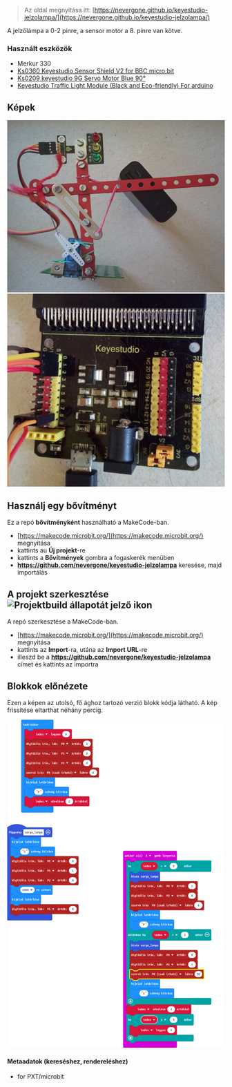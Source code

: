 
> Az oldal megnyitása itt: [https://nevergone.github.io/keyestudio-jelzolampa/](https://nevergone.github.io/keyestudio-jelzolampa/)

A jelzőlámpa a 0-2 pinre, a sensor motor a 8. pinre van kötve.

### Használt eszközök

* Merkur 330
* [Ks0360 Keyestudio Sensor Shield V2 for BBC micro:bit](https://www.keyestudio.com/keyestudio-sensor-shield-module-v2-for-bbc-microbit-p0115-p0115.html)
* [Ks0209 keyestudio 9G Servo Motor Blue 90°](https://www.keyestudio.com/1pcs-keyestudio-9g-mini-sg90-90-degrees-servo-motor-blue-with-ph254-connector-for-arduino-robot-car-p0454-p0454.html)
* [Keyestudio Traffic Light Module (Black and Eco-friendly) For arduino](https://www.keyestudio.com/products/keyestudio-traffic-light-module-black-and-eco-friendly-for-arduino)

## Képek

![Összeszerelt állapot](images/IMG_20220219_142428.jpg)
![Bekötés a sensor shieldbe](images/IMG_20220219_142905.jpg)

## Használj egy bővítményt

Ez a repó **bővítményként** használható a MakeCode-ban.

* [https://makecode.microbit.org/](https://makecode.microbit.org/) megnyitása
* kattints au **Új projekt**-re
* kattints a **Bővítmények** gombra a fogaskerék menüben
* **https://github.com/nevergone/keyestudio-jelzolampa** keresése, majd importálás

## A projekt szerkesztése ![Projektbuild állapotát jelző ikon](https://github.com/nevergone/keyestudio-jelzolampa/workflows/MakeCode/badge.svg)

A repó szerkesztése a MakeCode-ban.

* [https://makecode.microbit.org/](https://makecode.microbit.org/) megnyitása
* kattints az **Import**-ra, utána az **Import URL**-re
* illeszd be a **https://github.com/nevergone/keyestudio-jelzolampa** címet és kattints az importra

## Blokkok előnézete

Ezen a képen az utolsó, fő ághoz tartozó verzió blokk kódja látható.
A kép frissítése eltarthat néhány percig.

![Renderelt nézet blokkokkal](https://github.com/nevergone/keyestudio-jelzolampa/raw/master/.github/makecode/blocks.png)

#### Metaadatok (kereséshez, rendereléshez)

* for PXT/microbit
<script src="https://makecode.com/gh-pages-embed.js"></script><script>makeCodeRender("{{ site.makecode.home_url }}", "{{ site.github.owner_name }}/{{ site.github.repository_name }}");</script>
